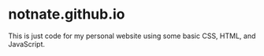 # notnate.github.io

This is just code for my personal website using some basic CSS, HTML, and JavaScript.
